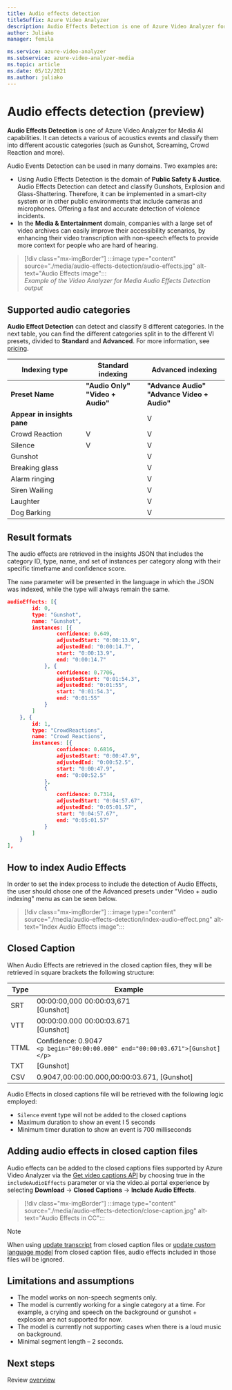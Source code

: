 ```yaml
---
title: Audio effects detection  
titleSuffix: Azure Video Analyzer
description: Audio Effects Detection is one of Azure Video Analyzer for Media AI capabilities. It can detects a various of acoustics events and classify them into different acoustic categories (such as Gunshot, Screaming, Crowd Reaction and more).
author: Juliako
manager: femila

ms.service: azure-video-analyzer
ms.subservice: azure-video-analyzer-media
ms.topic: article
ms.date: 05/12/2021
ms.author: juliako
---
```


#  Audio effects detection (preview)

**Audio Effects Detection** is one of Azure Video Analyzer for Media AI capabilities. It can detects a various of acoustics events and classify them into different acoustic categories (such as Gunshot, Screaming, Crowd Reaction and more).
 
Audio Events Detection can be used in many domains. Two examples are:

* Using Audio Effects Detection is the domain of **Public Safety & Justice**. Audio Effects Detection can detect and classify Gunshots, Explosion and Glass-Shattering. Therefore, it can be implemented in a smart-city system or in other public environments that include cameras and microphones. Offering a fast and accurate detection of violence incidents. 
* In the **Media & Entertainment** domain, companies with a large set of video archives can easily improve their accessibility scenarios, by enhancing their video transcription with non-speech effects to provide more context for people who are hard of hearing.

> [!div class="mx-imgBorder"]
> :::image type="content" source="./media/audio-effects-detection/audio-effects.jpg" alt-text="Audio Effects image":::
<br/>*Example of the Video Analyzer for Media Audio Effects Detection output*

## Supported audio categories  

**Audio Effect Detection** can detect and classify 8 different categories. In the next table, you can find the different categories split in to the different VI presets, divided to **Standard** and **Advanced**. For more information, see [pricing](https://azure.microsoft.com/pricing/details/media-services/).

|Indexing type |Standard indexing| Advanced indexing|
|---|---|---|
|**Preset Name** |**"Audio Only"** <br/>**"Video + Audio"** |**"Advance Audio"**<br/> **"Advance Video + Audio"**|
|**Appear in insights pane**|| V|
|Crowd Reaction |V| V|
| Silence| V| V|
| Gunshot ||V |
| Breaking glass ||V|
| Alarm ringing|| V |
| Siren Wailing|| V |
| Laughter|| V |
| Dog Barking|| V|

## Result formats

The audio effects are retrieved in the insights JSON that includes the category ID, type, name, and set of instances per category along with their specific timeframe and confidence score.

The `name` parameter will be presented in the language in which the JSON was indexed, while the type will always remain the same.

```json
audioEffects: [{
        id: 0,
        type: "Gunshot",
        name: "Gunshot",
        instances: [{
                confidence: 0.649,
                adjustedStart: "0:00:13.9",
                adjustedEnd: "0:00:14.7",
                start: "0:00:13.9",
                end: "0:00:14.7"
            }, {
                confidence: 0.7706,
                adjustedStart: "0:01:54.3",
                adjustedEnd: "0:01:55",
                start: "0:01:54.3",
                end: "0:01:55"
            }
        ]
    }, {
        id: 1,
        type: "CrowdReactions",
        name: "Crowd Reactions",
        instances: [{
                confidence: 0.6816,
                adjustedStart: "0:00:47.9",
                adjustedEnd: "0:00:52.5",
                start: "0:00:47.9",
                end: "0:00:52.5"
            },
            {
                confidence: 0.7314,
                adjustedStart: "0:04:57.67",
                adjustedEnd: "0:05:01.57",
                start: "0:04:57.67",
                end: "0:05:01.57"
            }
        ]
    }
],
```

## How to index Audio Effects

In order to set the index process to include the detection of Audio Effects, the user should chose one of the Advanced presets under "Video + audio indexing" menu as can be seen below.

> [!div class="mx-imgBorder"]
> :::image type="content" source="./media/audio-effects-detection/index-audio-effect.png" alt-text="Index Audio Effects image":::

## Closed Caption

When Audio Effects are retrieved in the closed caption files, they will be retrieved in square brackets the following structure:

|Type| Example|
|---|---|
|SRT |00:00:00,000  00:00:03,671<br/>[Gunshot]|
|VTT |00:00:00.000  00:00:03.671<br/>[Gunshot]|
|TTML|Confidence: 0.9047 <br/> `<p begin="00:00:00.000" end="00:00:03.671">[Gunshot]</p>`|
|TXT |[Gunshot]|
|CSV |0.9047,00:00:00.000,00:00:03.671, [Gunshot]|

Audio Effects in closed captions file will be retrieved with the following logic employed:

* `Silence` event type will not be added to the closed captions
* Maximum duration to show an event I 5 seconds
* Minimum timer duration to show an event is 700 milliseconds

## Adding audio effects in closed caption files

Audio effects can be added to the closed captions files supported by Azure Video Analyzer via the [Get video captions API](https://api-portal.videoindexer.ai/api-details#api=Operations&operation=Get-Video-Captions) by choosing true in the `includeAudioEffects` parameter or via the video.ai portal experience by selecting **Download** -> **Closed Captions** -> **Include Audio Effects**.

> [!div class="mx-imgBorder"]
> :::image type="content" source="./media/audio-effects-detection/close-caption.jpg" alt-text="Audio Effects in CC":::

> [!NOTE]
> When using [update transcript](https://api-portal.videoindexer.ai/api-details#api=Operations&operation=Update-Video-Transcript) from closed caption files or [update custom language model](https://api-portal.videoindexer.ai/api-details#api=Operations&operation=Update-Language-Model) from closed caption files, audio effects included in those files will be ignored.

## Limitations and assumptions

* The model works on non-speech segments only.
* The model is currently working for a single category at a time. For example, a crying and speech on the background or gunshot + explosion are not supported for now.
* The model is currently not supporting cases when there is a loud music on background.
* Minimal segment length – 2 seconds.

## Next steps

Review [overview](video-indexer-overview.md)
